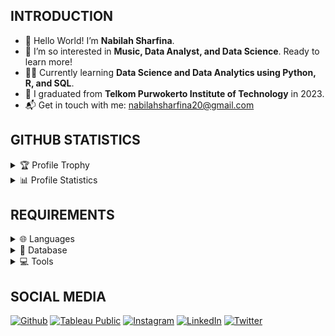 ## **INTRODUCTION**
- 👋 Hello World! I’m **Nabilah Sharfina**.
- 📌 I’m so interested in **Music, Data Analyst, and Data Science**. Ready to learn more!
- 👩‍💻 Currently learning **Data Science and Data Analytics using Python, R, and SQL**.
- 🏫 I graduated from **Telkom Purwokerto Institute of Technology** in 2023.
- 📬 Get in touch with me: nabilahsharfina20@gmail.com

<!---
NabilahSharfina/NabilahSharfina is a ✨ special ✨ repository because its `README.md` (this file) appears on your GitHub profile.
You can click the Preview link to take a look at your changes.
--->

## **GITHUB STATISTICS**
<details> 
  <summary>🏆 Profile Trophy</summary>
  <br>
  
  [![NabilahSharfina's github trophy](https://github-profile-trophy.vercel.app/?username=NabilahSharfina&row=1&theme=gruvbox)](https://github.com/NabilahSharfina/github-profile-trophy)  
</details>
<details> 
  <summary>📊 Profile Statistics</summary>
  <br>
  
  ![Github stats](https://github-readme-stats.vercel.app/api?username=NabilahSharfina&show_icons=true&theme=tokyonight)

  ![Streak Stats](https://github-readme-streak-stats.herokuapp.com/?user=NabilahSharfina&theme=tokyonight)

  ![Most Used Languages](https://github-readme-stats.vercel.app/api/top-langs?username=NabilahSharfina&show_icons=true&locale=en&layout=compact&theme=tokyonight)  
</details>

## **REQUIREMENTS**  
<details> 
  <summary>🌐 Languages</summary>
  <br> 
  <a href="https://www.python.org" target="_blank"><img src="https://raw.githubusercontent.com/devicons/devicon/master/icons/python/python-original.svg" alt="python" width="40" height="40"/></a>
  <a href="https://www.r-project.org" target="_blank"><img src="https://raw.githubusercontent.com/github/explore/80688e429a7d4ef2fca1e82350fe8e3517d3494d/topics/r/r.png" alt="r" width="40" height="40"/></a>
</details>
<details> 
  <summary>💾 Database</summary>
  <br>
  <a href="https://www.mysql.com" target="_blank"><img src="https://raw.githubusercontent.com/devicons/devicon/master/icons/mysql/mysql-original-wordmark.svg" alt="MySQL" width="40" height="40"/></a>
  <a href="https://www.postgresql.org" target="_blank"><img src="https://avatars.githubusercontent.com/u/177543?s=200&v=4" alt="PostgreSQL" width="40" height="40"/></a>
  <a href="https://dbeaver.com" target="_blank"><img src="https://avatars.githubusercontent.com/u/34743864?s=200&v=4" alt="DBeaver" width="40" height="40"/></a>
</details>
<details> 
  <summary>💻 Tools</summary>
  <br>
  <a href="https://desktop.github.com" target="_blank"><img src="https://desktop.github.com/images/desktop-icon.svg" alt="github-desktop" width="40" height="40"/></a>
  <a href="https://code.visualstudio.com" target="_blank"><img src="https://raw.githubusercontent.com/github/explore/bbd48b997e8d0bef63f676eca4da5e1f76487b56/topics/visual-studio-code/visual-studio-code.png" alt="vscode" width="40" height="40"/></a>
  <a href="https://www.apachefriends.org/index.html" target="_blank"><img src="https://www.apachefriends.org/images/xampp-logo-ac950edf.svg" alt="xampp" width="40" height="40"/></a>
  <br>
  <a href="https://hitachivantara.okta.com/login/signout" target="_blank"><img src="https://avatars.githubusercontent.com/u/1022787?s=200&v=4" alt="Pentaho" width="40" height="40"/></a>
  <a href="https://research.google.com/colaboratory" target="_blank"><img src="https://avatars.githubusercontent.com/u/33467679?s=200&v=4" alt="google-colab" width="40" height="40"/></a>
  <a href="https://jupyter.org" target="_blank"><img src="https://avatars.githubusercontent.com/u/7388996?s=200&v=4" alt="jupyter-notebook" width="40" height="40"/></a>
  <a href="https://www.tableau.com" target="_blank"><img src="https://avatars.githubusercontent.com/u/828667?s=200&v=4" alt="tableau" width="40" height="40"/></a>
  <a href="https://developers.google.com/looker-studio" target="_blank"><img src="https://encrypted-tbn0.gstatic.com/images?q=tbn:ANd9GcRPvdJlCIcqsZtEYkejcMA4NZlWVbAVpha8Ew&usqp=CAU" alt="Looker Studio" width="40" height="40"/></a>
  <br>
  <a href="https://www.notion.so" target="_blank"><img src="https://avatars.githubusercontent.com/u/4792552?s=200&v=4" alt="Notion" width="40" height="40"/></a>
  <a href="https://trello.com" target="_blank"><img src="https://avatars.githubusercontent.com/u/6181431?s=200&v=4" alt="Trello" width="40" height="40"/></a>
  <a href="https://atlassian.com" target="_blank"><img src="https://avatars.githubusercontent.com/u/168166?s=200&v=4" alt="Jira" width="40" height="40"/></a>
</details>

## **SOCIAL MEDIA**
<a href="https://github.com/NabilahSharfina" target="_blank"><img src="https://img.shields.io/badge/github-%23121011.svg?style=for-the-badge&logo=github&logoColor=white" alt="Github"></a>
<a href="https://public.tableau.com/app/profile/nabilah.sharfina" target="_blank"><img src="https://img.shields.io/badge/Tableau-E97627?style=for-the-badge&logo=Tableau&logoColor=white" alt="Tableau Public"></a>
<a href="https://www.instagram.com/nabilah.sharfina" target="_blank"><img src="https://img.shields.io/badge/Instagram-%23E4405F.svg?&style=for-the-badge&logo=instagram&logoColor=white" alt="Instagram"></a>
<a href="https://www.linkedin.com/in/nabilah-sharfina-1473a0208" target="_blank"><img src="https://img.shields.io/badge/LinkedIn-%230a66c2.svg?&style=for-the-badge&logo=linkedin&logoColor=white" alt="LinkedIn"></a>
<a href="https://www.twitter.com/NabilahSharfina" target="_blank"><img src="https://img.shields.io/badge/Twitter-%231da1f2.svg?&style=for-the-badge&logo=twitter&logoColor=white" alt="Twitter"></a>

